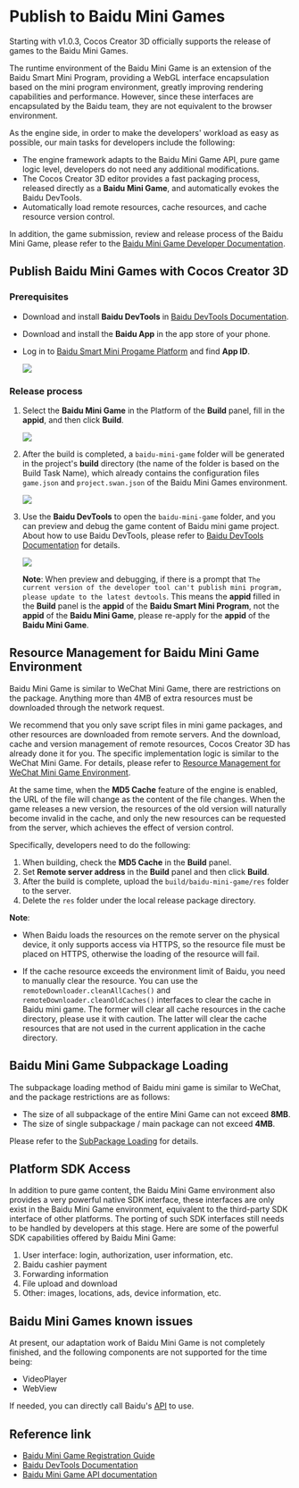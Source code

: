 # Publish to Baidu Mini Games

Starting with v1.0.3, Cocos Creator 3D officially supports the release of games to the Baidu Mini Games.

The runtime environment of the Baidu Mini Game is an extension of the Baidu Smart Mini Program, providing a WebGL interface encapsulation based on the mini program environment, greatly improving rendering capabilities and performance. However, since these interfaces are encapsulated by the Baidu team, they are not equivalent to the browser environment.

As the engine side, in order to make the developers' workload as easy as possible, our main tasks for developers include the following:

- The engine framework adapts to the Baidu Mini Game API, pure game logic level, developers do not need any additional modifications.
- The Cocos Creator 3D editor provides a fast packaging process, released directly as a **Baidu Mini Game**, and automatically evokes the Baidu DevTools.
- Automatically load remote resources, cache resources, and cache resource version control.

In addition, the game submission, review and release process of the Baidu Mini Game, please refer to the [Baidu Mini Game Developer Documentation](https://smartprogram.baidu.com/docs/game/).

## Publish Baidu Mini Games with Cocos Creator 3D

### Prerequisites

- Download and install **Baidu DevTools** in [Baidu DevTools Documentation](https://smartprogram.baidu.com/docs/game/tutorials/howto/dev/).
- Download and install the **Baidu App** in the app store of your phone.
- Log in to [Baidu Smart Mini Progame Platform](https://smartprogram.baidu.com/developer/index.html) and find **App ID**.

  ![](./publish-baidugame/appid.png)

### Release process

1. Select the **Baidu Mini Game** in the Platform of the **Build** panel, fill in the **appid**, and then click **Build**.

    ![](./publish-baidugame/build.png)

2. After the build is completed, a `baidu-mini-game` folder will be generated in the project's **build** directory (the name of the folder is based on the Build Task Name), which already contains the configuration files `game.json` and `project.swan.json` of the Baidu Mini Games environment.

    ![](./publish-baidugame/package.png)

3. Use the **Baidu DevTools** to open the `baidu-mini-game` folder, and you can preview and debug the game content of Baidu mini game project. About how ​​to use Baidu DevTools, please refer to [Baidu DevTools Documentation](https://smartprogram.baidu.com/docs/game/tutorials/howto/dev/) for details.

    ![](./publish-baidugame/preview.png)

    **Note**: When preview and debugging, if there is a prompt that `The current version of the developer tool can't publish mini program, please update to the latest devtools`. This means the **appid** filled in the **Build** panel is the **appid** of the **Baidu Smart Mini Program**, not the **appid** of the **Baidu Mini Game**, please re-apply for the **appid** of the **Baidu Mini Game**.

## Resource Management for Baidu Mini Game Environment

Baidu Mini Game is similar to WeChat Mini Game, there are restrictions on the package. Anything more than 4MB of extra resources must be downloaded through the network request.

We recommend that you only save script files in mini game packages, and other resources are downloaded from remote servers. And the download, cache and version management of remote resources, Cocos Creator 3D has already done it for you. The specific implementation logic is similar to the WeChat Mini Game. For details, please refer to [Resource Management for WeChat Mini Game Environment](./publish-wechatgame.md).

At the same time, when the **MD5 Cache** feature of the engine is enabled, the URL of the file will change as the content of the file changes. When the game releases a new version, the resources of the old version will naturally become invalid in the cache, and only the new resources can be requested from the server, which achieves the effect of version control.

Specifically, developers need to do the following:

1. When building, check the **MD5 Cache** in the **Build** panel.
2. Set **Remote server address** in the **Build** panel and then click **Build**.
3. After the build is complete, upload the `build/baidu-mini-game/res` folder to the server.
4. Delete the `res` folder under the local release package directory.

**Note**:

- When Baidu loads the resources on the remote server on the physical device, it only supports access via HTTPS, so the resource file must be placed on HTTPS, otherwise the loading of the resource will fail.

- If the cache resource exceeds the environment limit of Baidu, you need to manually clear the resource. You can use the `remoteDownloader.cleanAllCaches()` and `remoteDownloader.cleanOldCaches()` interfaces to clear the cache in Baidu mini game. The former will clear all cache resources in the cache directory, please use it with caution. The latter will clear the cache resources that are not used in the current application in the cache directory.

## Baidu Mini Game Subpackage Loading

The subpackage loading method of Baidu mini game is similar to WeChat, and the package restrictions are as follows:

- The size of all subpackage of the entire Mini Game can not exceed **8MB**.
- The size of single subpackage / main package can not exceed **4MB**.

Please refer to the [SubPackage Loading](../../asset/subpackage.md) for details.

## Platform SDK Access

In addition to pure game content, the Baidu Mini Game environment also provides a very powerful native SDK interface, these interfaces are only exist in the Baidu Mini Game environment, equivalent to the third-party SDK interface of other platforms. The porting of such SDK interfaces still needs to be handled by developers at this stage. Here are some of the powerful SDK capabilities offered by Baidu Mini Game:

1. User interface: login, authorization, user information, etc.
2. Baidu cashier payment
3. Forwarding information
4. File upload and download
5. Other: images, locations, ads, device information, etc.

## Baidu Mini Games known issues

At present, our adaptation work of Baidu Mini Game is not completely finished, and the following components are not supported for the time being:

- VideoPlayer
- WebView

If needed, you can directly call Baidu's [API](https://smartprogram.baidu.com/docs/game/api/openApi/authorize/) to use.

## Reference link

- [Baidu Mini Game Registration Guide](https://smartprogram.baidu.com/docs/game/)
- [Baidu DevTools Documentation](https://smartprogram.baidu.com/docs/game/tutorials/howto/dev/)
- [Baidu Mini Game API documentation](https://smartprogram.baidu.com/docs/game/api/openApi/authorize/)
